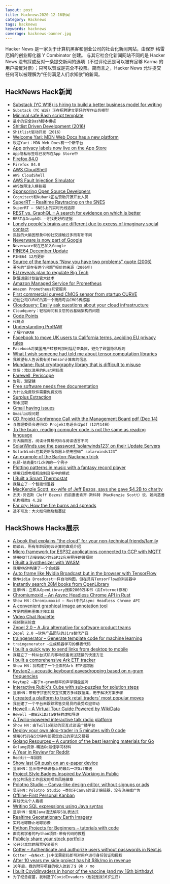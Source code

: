 ```yaml
---
layout: post
title: Hacknews2020-12-16新闻
category: Hacknews
tags: hacknews
keywords: hacknews
coverage: hacknews-banner.jpg
---
```


Hacker News 是一家关于计算机黑客和创业公司的社会化新闻网站，由保罗·格雷厄姆的创业孵化器 Y Combinator 创建。
与其它社会化新闻网站不同的是 Hacker News 没有踩或反对一条提交新闻的选项（不过评论还是可以被有足够 Karma 的用户投反对票）；只可以赞或是完全不投票。简而言之，Hacker News 允许提交任何可以被理解为“任何满足人们求知欲”的新闻。

## HackNews Hack新闻


- [Substack (YC W18) is hiring to build a better business model for writing](https://substack.com/jobs)
- `Substack（YC W18）正在招聘建立更好的写作业务模型`
- [Minimal safe Bash script template](https://betterdev.blog/minimal-safe-bash-script-template/)
- `最小的安全Bash脚本模板`
- [Shitlist Driven Development (2016)](https://sirupsen.com/shitlists/)
- `Shitlist驱动开发（2016）`
- [Welcome Yari: MDN Web Docs has a new platform](https://hacks.mozilla.org/2020/12/welcome-yari-mdn-web-docs-has-a-new-platform/)
- `欢迎Yari：MDN Web Docs有一个新平台`
- [App privacy labels now live on the App Store](https://developer.apple.com/news/?id=3wann9gh)
- `App隐私标签现已发布在App Store中`
- [Firefox 84.0](https://www.mozilla.org/en-US/firefox/84.0/releasenotes/)
- `Firefox 84.0`
- [AWS CloudShell](https://aws.amazon.com/blogs/aws/aws-cloudshell-command-line-access-to-aws-resources/)
- `AWS CloudShell`
- [AWS Fault Injection Simulator](https://aws.amazon.com/fis/)
- `AWS故障注入模拟器`
- [Sponsoring Open Source Developers](https://cognitect.com/blog/2020/12/15/sponsoring-open-source-developers)
- `Cognitect和Nubank正在赞助开源开发人员`
- [SuperRT – Realtime Raytracing on the SNES](https://www.shironekolabs.com/posts/superrt/)
- `SuperRT – SNES上的实时光线追踪`
- [REST vs. GraphQL – A search for evidence on which is better](https://42papers.com/p/rest-vs-graphql-a-controlled-experiment)
- `REST与GraphQL –寻找更好的证据`
- [Lonely people's brains are different due to excess of imaginary social contact](https://www.psychnewsdaily.com/lonely-people-have-a-unique-brain-signature-perhaps-due-to-so-much-imagined-social-contact/)
- `孤独的大脑因想象中的社交接触过多而有所不同`
- [Neverware is now part of Google](https://cloudreadykb.neverware.com/s/article/Neverware-is-now-part-of-Google-FAQ)
- `Neverware现在已加入Google`
- [PINE64 December Update](https://www.pine64.org/2020/12/15/december-update-the-longest-one-yet/)
- `PINE64 12月更新`
- [Source of the famous “Now you have two problems” quote (2006)](http://regex.info/blog/2006-09-15/247)
- `著名的“现在有两个问题”报价的来源（2006年）`
- [EU reveals plan to regulate Big Tech](https://www.bbc.com/news/technology-55318225)
- `欧盟透露计划监管大技术`
- [Amazon Managed Service for Prometheus](https://aws.amazon.com/prometheus/)
- `Amazon Prometheus托管服务`
- [First commercial curved CMOS sensor from startup CURVE](https://image-sensors-world.blogspot.com/2020/12/first-commercial-curved-cmos-sensor.html)
- `初创公司CURVE的第一个商用弯曲CMOS传感器`
- [Cloudquery: Easily ask questions about your cloud infrastructure](https://github.com/cloudquery/cloudquery)
- `Cloudquery：轻松询问有关您的云基础架构的问题`
- [Code Points](https://github.com/Codepoints/awesome-codepoints)
- `代码点`
- [Understanding ProRAW](https://blog.halide.cam/understanding-proraw-4eed556d4c54)
- `了解ProRAW`
- [Facebook to move UK users to California terms, avoiding EU privacy rules](https://www.reuters.com/article/britain-eu-facebook-exclusive-idUSKBN28P2HH)
- `Facebook将英国用户转移到加利福尼亚条款，避免了欧盟隐私规则`
- [What I wish someone had told me about tensor computation libraries](https://eigenfoo.xyz/tensor-computation-libraries/)
- `我希望有人告诉我有关Tensor计算库的信息`
- [Mundane: Rust cryptography library that is difficult to misuse](https://github.com/google/mundane)
- `世俗：难以滥用的Rust密码库`
- [Farewell, Periscope](https://periscope.medium.com/farewell-periscope-164db2742b7c)
- `告别，潜望镜`
- [Free software needs free documentation](https://www.gnu.org/philosophy/free-doc.html)
- `为什么免费软件需要免费文档`
- [Surplus Extraction](https://pedestrianobservations.com/2020/11/13/surplus-extraction/)
- `剩余提取`
- [Gmail having issues](https://www.google.com/appsstatus#hl=en&v=issue&sid=1&iid=a8b67908fadee664c68c240ff9f529ab)
- `Gmail出现问题`
- [CD Projekt Conference Call with the Management Board pdf (Dec 14)](https://www.cdprojekt.com/en/wp-content/uploads-en/2020/12/call-transcript_en.pdf)
- `与管理委员会进行CD Projekt电话会议pdf（12月14日）`
- [To the brain, reading computer code is not the same as reading language](https://news.mit.edu/2020/brain-reading-computer-code-1215)
- `对大脑而言，阅读计算机代码与阅读语言不同`
- [SolarWinds use the password 'solarwinds123' on their Update Servers](https://in.reuters.com/article/global-cyber-solarwinds-idINKBN28P2N8)
- `SolarWinds在其更新服务器上使用密码“ solarwinds123”`
- [An example of the Barton–Nackman trick](https://quuxplusone.github.io/blog/2020/12/09/barton-nackman-in-practice/)
- `巴顿-纳克曼trick俩的一个例子`
- [Plotting patterns in music with a fantasy record player](http://www.windytan.com/2020/12/plotting-patterns-in-music-with-fantasy.html)
- `使用幻想电唱机绘制音乐中的模式`
- [I Built a Smart Thermostat](https://medium.com/swlh/how-i-built-a-smart-thermostat-8bd9510cf9de)
- `我建立了一个智能恒温器`
- [MacKenzie Scott, ex-wife of Jeff Bezos, says she gave $4.2B to charity](https://www.cbsnews.com/news/mackenzie-scott-bezos-charity-4-2-billion/)
- `杰夫·贝佐斯（Jeff Bezos）的前妻麦肯齐·斯科特（MacKenzie Scott）说，她向慈善机构捐款$ 4.2B`
- [Far cry: How the fire burns and spreads](https://jflevesque.com/2012/12/06/far-cry-how-the-fire-burns-and-spreads/)
- `遥不可及：大火如何燃烧和蔓延`


## HackShows Hacks展示

- [ A book that explains “the cloud” for your non-technical friends/family](https://www.amazon.com/Read-Aloud-Cloud-Innocents-Inside/dp/1119677629/)
- `朗读云，所有年龄段的云计算的直观介绍`
- [ Micro framework for ESP32 applications connected to GCP with MQTT](https://github.com/oalpay/petit_gcp)
- `使用MQTT连接到GCP的ESP32应用程序的微框架`
- [ I Built a Synthesizer with WASM](https://timdaub.github.io/wasm-synth/)
- `我用WASM构建了一个合成器`
- [ Auto frame like Nvidia Broadcast but in the browser with TensorFlow](https://www.appblit.com/autoframe)
- `像Nvidia Broadcast一样自动构图，但在具有TensorFlow的浏览器中`
- [ Instantly search 28M books from OpenLibrary](https://books-search.typesense.org/)
- `显示HN：立即从OpenLibrary搜索2800万本书（由Internet存档）`
- [ Chromiumoxid – An Async Headless Chrome API in Rust](https://github.com/mattsse/chromiumoxide)
- `Show HN：Chromiumoxid – Rust中的Async Headless Chrome API`
- [ A convenient graphical image annotation tool](https://github.com/andywang0607/AutoAnnotationTool)
- `方便的图形图像注释工具`
- [ Video Chat Roulette](https://aboutsnack.com/snack?guestInvite=WyJTbmFja1RpbWVFdmVudCIsMTc5ODZd)
- `视频聊天轮盘`
- [ Zepel 2.0 – A Jira alternative for software product teams](https://zepel.io/)
- `Zepel 2.0 –软件产品团队的Jira替代产品`
- [ traingenerator – Generate template code for machine learning](https://github.com/jrieke/traingenerator)
- `traingenerator –生成机器学习的模板代码`
- [ I built a quick way to send links from desktop to mobile](https://openthisurl.com/)
- `我建立了一种从台式机向移动设备发送链接的快速方法`
- [ I built a comprehensive Ark ETF tracker](https://cathiesark.com/)
- `Show HN：我构建了一个全面的Ark ETF追踪器`
- [ Keytap2 – acoustic keyboard eavesdropping based on n-gram frequencies](https://github.com/ggerganov/kbd-audio/discussions/31)
- `Keytap2 –基于n-gram频率的声学键盘监听`
- [ Interactive Rubik's Cube with sub-puzzles for solution steps](http://gregfjohnson.com/rubik.html)
- `显示HN：带有子拼图的交互式魔方多维数据集，用于解决方案步骤`
- [ I created a platform to track retail traders' most popular moves](https://marketstream.io)
- `我创建了一个平台来跟踪零售交易员的最受欢迎举动`
- [ Hewell – A Virtual Tour Guide Powered by WikiData](https://hewellapp.com/)
- `Hewell –由WikiData支持的虚拟导游`
- [ A Twilio-powered interactive talk radio platform](https://capiche.fm)
- `Show HN：由Twilio驱动的交互式谈话广播平台`
- [ Deploy your own algo-trader in 5 minutes with 0 code](http://www.getquantbase.com)
- `使用0代码在5分钟内部署您自己的算法交易器`
- [ Golang Resources – A curation of the best learning materials for Go](https://golangresources.com)
- `Golang资源-精选Go最佳学习材料`
- [ A Year in Review for Reddit](https://reddityearinreview.com/)
- `Reddit一年回顾`
- [ Show last Git push on an e-paper device](https://github.com/napsy/git-on-epaper)
- `显示HN：显示电子纸设备上的最后一次Git推送`
- [ Project Style Badges Inspired by Working in Public](https://project-types.github.io/)
- `在公共场合工作启发的项目风格徽章`
- [ Polotno Studio – Canva-like design editor, without signups or ads](https://studio.polotno.dev/)
- `显示HN：Polotno Studio –类似于Canva的设计编辑器，没有注册或广告`
- [ Offline-First Personal Kanban](https://personalkanban.js.org/showcase.html)
- `离线优先个人看板`
- [ Writing SQL expressions using Java syntax](http://www.objsql.com/t6)
- `显示HN：使用Java语法编写SQL表达式`
- [ Realtime Geostationary Earth Imagery](https://bluemarble.nitk.in/static.html)
- `实时地球静止地球影像`
- [ Python Projects for Beginners – tutorials with code](https://beginnerpythonprojects.com/)
- `面向初学者的Python项目-带有代码的教程`
- [ Publicly share your stock portfolio](https://withlaguna.com/create-your-page)
- `公开分享您的股票投资组合`
- [ Cotter – Authenticate and authorize users without passwords in Next.js](https://blog.cotter.app/passwordless-login-with-email-and-json-web-token-jwt-authentication-with-nextjs/)
- `Cotter –在Next.js中无需密码即可对用户进行身份验证和授权`
- [ After 10 years my side project has hit $8k/mo in revenue](item?id=25434753)
- `10年后，我的附带项目的收入达到了$ 8k / mo`
- [ I built CovidInvaders in honor of the vaccine (and my 16th birthday)](https://www.covidinvaders.com/)
- `为了纪念疫苗，我制造了CovidInvaders（也就是我16岁生日）`

